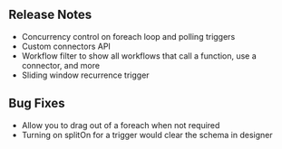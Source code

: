 ## Release Notes
* Concurrency control on foreach loop and polling triggers
* Custom connectors API
* Workflow filter to show all workflows that call a function, use a connector, and more
* Sliding window recurrence trigger

## Bug Fixes
* Allow you to drag out of a foreach when not required
* Turning on splitOn for a trigger would clear the schema in designer